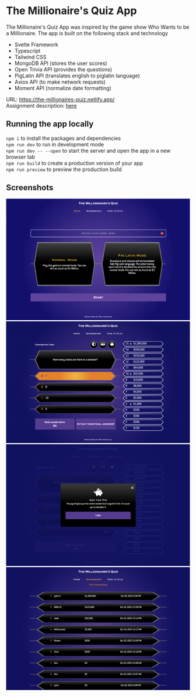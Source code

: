 # The Millionaire's Quiz App

The Millionaire's Quiz App was inspired by the game show Who Wants to be a Millionaire. The app is built on the following stack and technology

* Svelte Framework
* Typescript
* Tailwind CSS
* MongoDB API (stores the user scores)
* Open Trivia API (provides the questions)
* PigLatin API (translates english to piglatin language)
* Axios API (to make network requests)
* Moment API (normalize date formatting)

URL: https://the-millionaires-quiz.netlify.app/  
Assignment description: <a href="docs/3720-Assignment2.pdf">here</a> 

## Running the app locally
`npm i` to install the packages and dependencies  
`npm run dev` to run in development mode  
`npm run dev -- --open` to start the server and open the app in a new browser tab  
`npm run build` to create a production version of your app  
`npm run preview` to preview the production build

## Screenshots
<img src="docs/Screenshot-1.png">
<img src="docs/Screenshot-2.png">
<img src="docs/Screenshot-3.png">
<img src="docs/Screenshot-4.png">